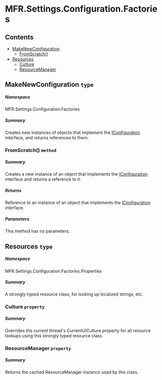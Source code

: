 <a name='assembly'></a>
# MFR.Settings.Configuration.Factories

## Contents

- [MakeNewConfiguration](#T-MFR-Settings-Configuration-Factories-MakeNewConfiguration 'MFR.Settings.Configuration.Factories.MakeNewConfiguration')
  - [FromScratch()](#M-MFR-Settings-Configuration-Factories-MakeNewConfiguration-FromScratch 'MFR.Settings.Configuration.Factories.MakeNewConfiguration.FromScratch')
- [Resources](#T-MFR-Settings-Configuration-Factories-Properties-Resources 'MFR.Settings.Configuration.Factories.Properties.Resources')
  - [Culture](#P-MFR-Settings-Configuration-Factories-Properties-Resources-Culture 'MFR.Settings.Configuration.Factories.Properties.Resources.Culture')
  - [ResourceManager](#P-MFR-Settings-Configuration-Factories-Properties-Resources-ResourceManager 'MFR.Settings.Configuration.Factories.Properties.Resources.ResourceManager')

<a name='T-MFR-Settings-Configuration-Factories-MakeNewConfiguration'></a>
## MakeNewConfiguration `type`

##### Namespace

MFR.Settings.Configuration.Factories

##### Summary

Creates new instances of objects that implement the
[IConfiguration](#T-MFR-Settings-Configuration-Interfaces-IConfiguration 'MFR.Settings.Configuration.Interfaces.IConfiguration')
interface, and returns references to them.

<a name='M-MFR-Settings-Configuration-Factories-MakeNewConfiguration-FromScratch'></a>
### FromScratch() `method`

##### Summary

Creates a new instance of an object that implements the
[IConfiguration](#T-MFR-Settings-Configuration-Interfaces-IConfiguration 'MFR.Settings.Configuration.Interfaces.IConfiguration') interface
and returns a reference to it.

##### Returns

Reference to an instance of an object that implements the
[IConfiguration](#T-MFR-Settings-Configuration-Interfaces-IConfiguration 'MFR.Settings.Configuration.Interfaces.IConfiguration')
interface.

##### Parameters

This method has no parameters.

<a name='T-MFR-Settings-Configuration-Factories-Properties-Resources'></a>
## Resources `type`

##### Namespace

MFR.Settings.Configuration.Factories.Properties

##### Summary

A strongly-typed resource class, for looking up localized strings, etc.

<a name='P-MFR-Settings-Configuration-Factories-Properties-Resources-Culture'></a>
### Culture `property`

##### Summary

Overrides the current thread's CurrentUICulture property for all
  resource lookups using this strongly typed resource class.

<a name='P-MFR-Settings-Configuration-Factories-Properties-Resources-ResourceManager'></a>
### ResourceManager `property`

##### Summary

Returns the cached ResourceManager instance used by this class.
